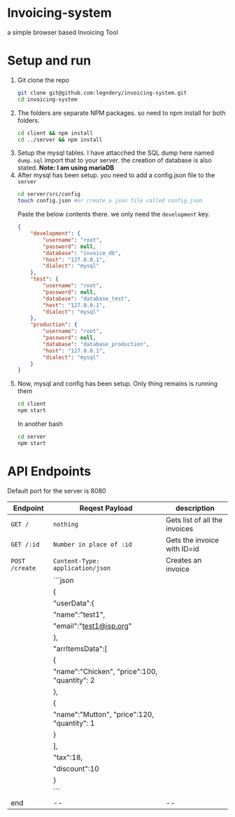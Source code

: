 # Invoicing-system
a simple browser based Invoicing Tool

# Setup and run
1. Git clone the repo
    ```bash
    git clone git@github.com:legndery/invoicing-system.git
    cd invoicing-system
    ```
2. The folders are separate NPM packages. so need to npm install for both folders.
    ```bash
    cd client && npm install
    cd ../server && npm install
    ```
3. Setup the mysql tables. I have attacched the SQL dump here named `dump.sql` import that to your server. the creation of database is also stated.   **Note: I am using mariaDB**
4. After mysql has been setup. you need to add a config.json file to the `server`
    ```bash
    cd server/src/config
    touch config.json #or create a json file called config.json
    ```
    Paste the below contents there. we only need the `development` key.
    ```json
    {
        "development": {
            "username": "root",
            "password": null,
            "database": "invoice_db",
            "host": "127.0.0.1",
            "dialect": "mysql"
        },
        "test": {
            "username": "root",
            "password": null,
            "database": "database_test",
            "host": "127.0.0.1",
            "dialect": "mysql"
        },
        "production": {
            "username": "root",
            "password": null,
            "database": "database_production",
            "host": "127.0.0.1",
            "dialect": "mysql"
        }
    }
    ```
5. Now, mysql and config has been setup. Only thing remains is running them
    ```bash
    cd client
    npm start
    ```
    In another bash
    ```bash
    cd server
    npm start
    ```

# API Endpoints
Default port for the server is 8080

| Endpoint | Reqest Payload | description|
|----|---|--|
|  `GET /` |  `nothing` | Gets list of all the invoices|
| `GET /:id` | `Number in place of :id` | Gets the invoice with ID=id |
| `POST /create`| `Content-Type: application/json`| Creates an invoice | 
|               |```json                                    | |
|               |    {          |   |
|                |        "userData":{   |  |
|                |            "name":"test1",    |  |
|                |            "email":"test1@isp.org"    | |
|                |        },     |  |
|                |        "arrItemsData":[   | |
|                |            { |   |
|                |                "name":"Chicken", "price":100, "quantity": 2  | |
|                |            },    |   |
|                |            { |   |
|                |                "name":"Mutton", "price":120, "quantity": 1   |   |
|                |            } |   |
|                |        ],    |   |
|                |        "tax":18, |   |
|                |        "discount":10|    |
|                |    }|    |
|                |    ``` | |
| end | -- | -- |
                    